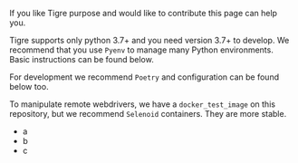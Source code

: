 If you like Tigre purpose and would like to contribute this page can help you.

Tigre supports only python 3.7+ and you need version 3.7+ to develop. We recommend that you use `Pyenv` to manage many Python environments. Basic instructions can be found below.

For development we recommend `Poetry` and configuration can be found below too.

To manipulate remote webdrivers, we have a `docker_test_image` on this repository, but we recommend `Selenoid` containers. They are more stable.

- a
- b
- c
